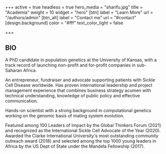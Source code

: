 +++
active = true
headless = true
hero_media = "sharifu.jpg"
title = "Academia"
weight = 10
widget = "hero"
[btn]
label = "Learn More"
url = "/authors/admin"
[btn_alt]
label = "Contact me"
url = "#contact"
[design.background]
color = "#fff"
text_color_light = false

+++
## BIO

A PhD candidate in population genetics at the University of Kansas, with a track record of launching non-profit and for-profit companies in sub-Saharan Africa.

An entrepreneur, fundraiser and advocate supporting patients with Sickle Cell Disease worldwide. Has proven international leadership and project management experience that combines business strategy acumen with technical understanding, knowledge of public policy and effective communication.

Hands-on scientist with a strong background in computational genetics working on the genomic basis of mating system evolution.

Featured among 100 Leaders of Impact by the Global Thinkers Forum (2021) and recognized as the International Sickle Cell Advocate of the Year (2020). Awarded the Clarke International University's most outstanding community outreach award (2018) and selected among the top 1000 young leaders in Africa by the US Dept of State under the Mandela Fellowship (2017).